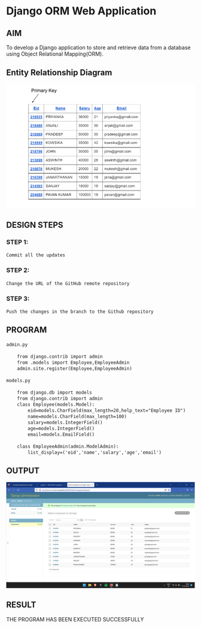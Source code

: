 # Django ORM Web Application

## AIM
To develop a Django application to store and retrieve data from a database using Object Relational Mapping(ORM).

## Entity Relationship Diagram
![OUTPUT](./crop_scr.png)

## DESIGN STEPS

### STEP 1:
    Commit all the updates

### STEP 2:
    Change the URL of the GitHub remote repository

### STEP 3:
    Push the changes in the branch to the Github repository


## PROGRAM
```
admin.py

    from django.contrib import admin
    from .models import Employee,EmployeeAdmin
    admin.site.register(Employee,EmployeeAdmin)

models.py

    from django.db import models
    from django.contrib import admin
    class Employee(models.Model):
        eid=models.CharField(max_length=20,help_text="Employee ID")
        name=models.CharField(max_length=100)
        salary=models.IntegerField()
        age=models.IntegerField()
        email=models.EmailField()

    class EmployeeAdmin(admin.ModelAdmin):
        list_display=('eid','name','salary','age','email')
```
## OUTPUT

![OUTPUT](./Output_Ex02.png)


## RESULT

THE PROGRAM HAS BEEN EXECUTED SUCCESSFULLY

